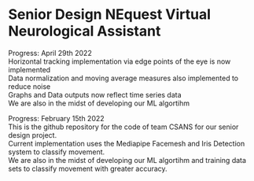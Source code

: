 # Senior Design NEquest Virtual Neurological Assistant 
Progress: April 29th 2022 <br/>
Horizontal tracking implementation via edge points of the eye is now implemented <br/>
Data normalization and moving average measures also implemented to reduce noise <br/>
Graphs and Data outputs now reflect time series data <br/>
We are also in the midst of developing our ML algortihm  <br/>

Progress: February 15th 2022 <br/>
This is the github repository for the code of team CSANS for our senior design project.  <br/>
Current implementation uses the Mediapipe Facemesh and Iris Detection system to classify movement. <br/>
We are also in the midst of developing our ML algortihm and training data sets to classify movement with greater accuracy.  <br/>


